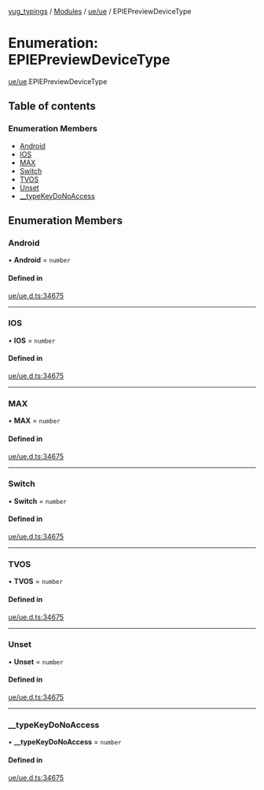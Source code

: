 [yug_typings](../README.md) / [Modules](../modules.md) / [ue/ue](../modules/ue_ue.md) / EPIEPreviewDeviceType

# Enumeration: EPIEPreviewDeviceType

[ue/ue](../modules/ue_ue.md).EPIEPreviewDeviceType

## Table of contents

### Enumeration Members

- [Android](ue_ue.EPIEPreviewDeviceType.md#android)
- [IOS](ue_ue.EPIEPreviewDeviceType.md#ios)
- [MAX](ue_ue.EPIEPreviewDeviceType.md#max)
- [Switch](ue_ue.EPIEPreviewDeviceType.md#switch)
- [TVOS](ue_ue.EPIEPreviewDeviceType.md#tvos)
- [Unset](ue_ue.EPIEPreviewDeviceType.md#unset)
- [\_\_typeKeyDoNoAccess](ue_ue.EPIEPreviewDeviceType.md#__typekeydonoaccess)

## Enumeration Members

### Android

• **Android** = `number`

#### Defined in

[ue/ue.d.ts:34675](https://github.com/YugMetaverse/yug_typings/blob/25cad34/ue/ue.d.ts#L34675)

___

### IOS

• **IOS** = `number`

#### Defined in

[ue/ue.d.ts:34675](https://github.com/YugMetaverse/yug_typings/blob/25cad34/ue/ue.d.ts#L34675)

___

### MAX

• **MAX** = `number`

#### Defined in

[ue/ue.d.ts:34675](https://github.com/YugMetaverse/yug_typings/blob/25cad34/ue/ue.d.ts#L34675)

___

### Switch

• **Switch** = `number`

#### Defined in

[ue/ue.d.ts:34675](https://github.com/YugMetaverse/yug_typings/blob/25cad34/ue/ue.d.ts#L34675)

___

### TVOS

• **TVOS** = `number`

#### Defined in

[ue/ue.d.ts:34675](https://github.com/YugMetaverse/yug_typings/blob/25cad34/ue/ue.d.ts#L34675)

___

### Unset

• **Unset** = `number`

#### Defined in

[ue/ue.d.ts:34675](https://github.com/YugMetaverse/yug_typings/blob/25cad34/ue/ue.d.ts#L34675)

___

### \_\_typeKeyDoNoAccess

• **\_\_typeKeyDoNoAccess** = `number`

#### Defined in

[ue/ue.d.ts:34675](https://github.com/YugMetaverse/yug_typings/blob/25cad34/ue/ue.d.ts#L34675)
